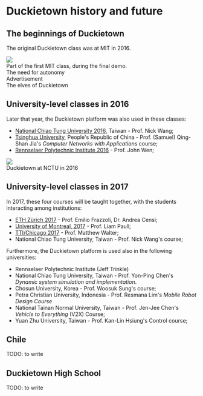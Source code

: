 # Duckietown history and future

## The beginnings of Duckietown

The original Duckietown class was at MIT in 2016.

<div figure-id="fig:MIT-class">
    <img src="duckietown-mit.jpg" class='group-photo'/>
    <figcaption>Part of the first MIT class, during the final demo.</figcaption>
</div>

<div figure-id="fig:v1">
    <figcaption>The need for autonomy</figcaption>
    <dtvideo src="vimeo:152233002"/>
</div>

<div figure-id="fig:v2">
    <figcaption>Advertisement</figcaption>
    <dtvideo src="vimeo:152499589"/>
</div>


<div figure-id="fig:v4">
    <figcaption>The elves of Duckietown</figcaption>
    <dtvideo src="vimeo:149916365"/>
</div>




## University-level classes in 2016

Later that year, the Duckietown platform was also used in these classes:

- [National Chiao Tung University 2016](#2016-NCTU), Taiwan - Prof. Nick Wang;
- [Tsinghua University](#2016-Tsinghua), People's Republic of China - Prof. (Samuel) Qing-Shan Jia's *Computer Networks with Applications* course;
- [Rennselaer Polytechnic Institute 2016](#2016-RPI) - Prof. John Wen;

<div figure-id="fig:NCTU">
   <img src="duckietown-taiwan.jpg" class='group-photo'/>
   <figcaption>Duckietown at NCTU in 2016</figcaption>
</div>

<style>
.group-photo {
    max-width: 80%;
}
</style>

## University-level classes in 2017

In 2017, these four courses will be taught together, with the students interacting among institutions:

- [ETH Zürich 2017](2017/17-ETHZ/) - Prof. Emilio Frazzoli, Dr. Andrea Censi;
- [University of Montreal, 2017](#2017-UdM) - Prof. Liam Paull;
- [TTI/Chicago 2017](2017/17-TTI-Chicago/) - Prof. Matthew Walter;
- National Chiao Tung University, Taiwan - Prof. Nick Wang's course;

Furthermore, the Duckietown platform is used also in the following universities:

- Rennselaer Polytechnic Institute (Jeff Trinkle)
- National Chiao Tung University, Taiwan - Prof. Yon-Ping Chen's *Dynamic system simulation and implementation*.
- Chosun University, Korea - Prof. Woosuk Sung's course;
- Petra Christian University, Indonesia - Prof. Resmana Lim's *Mobile Robot Design Course*
- National Tainan Normal University, Taiwan - Prof. Jen-Jee Chen's *Vehicle to Everything* (V2X) Course;
- Yuan Zhu University, Taiwan - Prof. Kan-Lin Hsiung's Control course;

## Chile

TODO: to write

## Duckietown High School

TODO: to write
